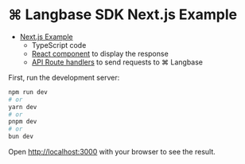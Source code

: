 # ⌘ Langbase SDK Next.js Example

-   [Next.js Example](https://github.com/LangbaseInc/langbase-sdk/tree/main/examples/nextjs)
    -   TypeScript code
    -   [React component](https://github.com/LangbaseInc/langbase-sdk/tree/main/examples/nextjs/components/langbase) to display the response
    -   [API Route handlers](https://github.com/LangbaseInc/langbase-sdk/tree/main/examples/nextjs/app/api/langbase/pipe) to send requests to ⌘ Langbase

First, run the development server:

```bash
npm run dev
# or
yarn dev
# or
pnpm dev
# or
bun dev
```

Open [http://localhost:3000](http://localhost:3000) with your browser to see the result.
